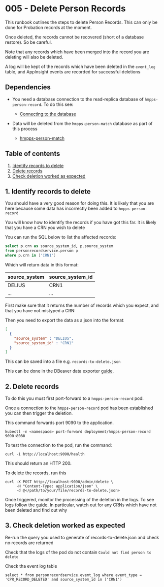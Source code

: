 # 005 - Delete Person Records

This runbook outlines the steps to delete Person Records. This can only be done for Probation records at the moment. 

Once deleted, the records cannot be recovered (short of a database restore). So be careful.

Note that any records which have been merged into the record you are deleting will also be deleted.

A log will be kept of the records which have been deleted in the `event_log` table, and AppInsight events are recorded for successful deletions

## Dependencies

* You need a database connection to the read-replica database of `hmpps-person-record`. To do this see:
  * [Connecting to the database](001-Connecting-To-The-Database.md)

* Data will be deleted from the `hmpps-person-match` database as part of this process
  * [hmpps-person-match](https://github.com/ministryofjustice/hmpps-person-match)

## Table of contents

1. [Identify records to delete](#1-identify-records-to-delete)
2. [Delete records](#2-delete-records)
3. [Check deletion worked as expected](#3-check-deletion-worked-as-expected)

## 1. Identify records to delete

You should have a very good reason for doing this. It is likely that you are here because some data has incorrectly been added to `hmpps-person-record`

You will know how to identify the records if you have got this far. It is likely that you have a CRN you wish to delete

You can run the SQL below to list the affected records:

```sql
select p.crn as source_system_id, p.source_system
from personrecordservice.person p
where p.crn in ('CRN1')
```

Which will return data in this format:

| source_system | source_system_id |
|---------------|------------------|
| DELIUS        | CRN1             |
| ...           | ...              |

First make sure that it returns the number of records which you expect, and that you have not mistyped a CRN

Then you need to export the data as a json into the format:

```json
[
  {
    "source_system" : "DELIUS",
    "source_system_id" : "CRN1"
  }
]
```

This can be saved into a file e.g. `records-to-delete.json`

This can be done in the DBeaver data exporter [guide](https://dbeaver.com/docs/dbeaver/Data-export/).

## 2. Delete records

To do this you must first port-forward to a `hmpps-person-record` pod.

Once a connection to the `hmpps-person-record` pod has been established you can then trigger the deletion.

This command forwards port 9090 to the application.

```shell
kubectl -n <namespace> port-forward deployment/hmpps-person-record 9090:8080
```

To test the connection to the pod, run the command:

```shell
curl -i http://localhost:9090/health
```

This should return an HTTP 200.

To delete the records, run this

```shell
curl -X POST http://localhost:9090/admin/delete \
     -H "Content-Type: application/json" \
     -d @</path/to/your/file/records-to-delete.json>
```

Once triggered, monitor the processing of the deletion in the logs. To see logs follow the [guide](002-Accessing-The-Logs.md). In particular, watch out for any CRNs which have not been deleted and find out why


## 3. Check deletion worked as expected

Re-run the query you used to generate of records-to-delete.json and check no records are returned

Check that the logs of the pod do not contain `Could not find person to delete`

Check tha event log table

`select * from personrecordservice.evemt_log where event_type = 'CPR_RECORD_DELETED' and source_system_id in ('CRN1')`




